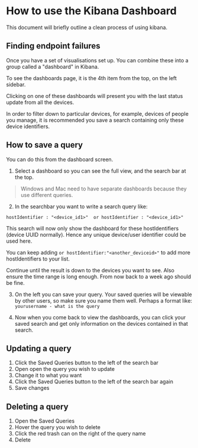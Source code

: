 # How to use the Kibana Dashboard

This document will briefly outline a clean process of using kibana.

## Finding endpoint failures

Once you have a set of visualisations set up. You can combine these into a group called a "dashboard" in Kibana.

To see the dashboards page, it is the 4th item from the top, on the left sidebar.

Clicking on one of these dashboards will present you with the last status update from all the devices.

In order to filter down to particular devices, for example, devices of people you manage, it is recommended you save a search containing only these device identifiers.

## How to save a query

You can do this from the dashboard screen.

1. Select a dashboard so you can see the full view, and the search bar at the top.

> Windows and Mac need to have separate dashboards because they use different queries.

2. In the searchbar you want to write a search query like:

```
hostIdentifier : "<device_id1>"  or hostIdentifier : "<device_id1>" 
```

This search will now only show the dashboard for these hostIdentifiers (device UUID normally). Hence any unique device/user identifier could be used here.

You can keep adding `or hostIdentifier:"<another_deviceid>"` to add more hostIdentifiers to your list.

Continue until the result is down to the devices you want to see. Also ensure the time range is long enough. From now back to a week ago should be fine. 

3. On the left you can save your query. Your saved queries will be viewable by other users, so make sure you name them well. Perhaps a format like: `yourusername - what is the query`

4. Now when you come back to view the dashboards, you can click your saved search and get only information on the devices contained in that search.


## Updating a query

1. Click the Saved Queries button to the left of the search bar
2. Open open the query you wish to update
3. Change it to what you want
4. Click the Saved Queries button to the left of the search bar again
5. Save changes

## Deleting a query

1. Open the Saved Queries
2. Hover the query you wish to delete
3. Click the red trash can on the right of the query name
4. Delete